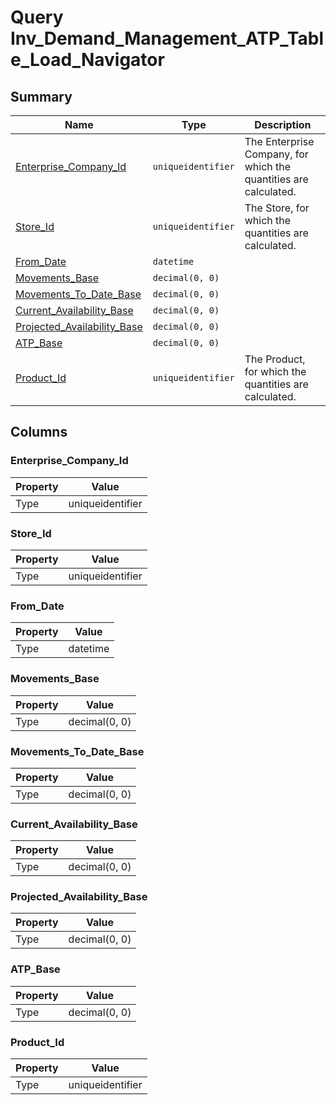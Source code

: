 # Query Inv_Demand_Management_ATP_Table_Load_Navigator


## Summary

| Name | Type | Description |
| - | - | --- |
|[Enterprise_Company_Id](#enterprise_company_id)|`uniqueidentifier` |Тhe Enterprise Company, for which the quantities are calculated.|
|[Store_Id](#store_id)|`uniqueidentifier` |The Store, for which the quantities are calculated.|
|[From_Date](#from_date)|`datetime` ||
|[Movements_Base](#movements_base)|`decimal(0, 0)` ||
|[Movements_To_Date_Base](#movements_to_date_base)|`decimal(0, 0)` ||
|[Current_Availability_Base](#current_availability_base)|`decimal(0, 0)` ||
|[Projected_Availability_Base](#projected_availability_base)|`decimal(0, 0)` ||
|[ATP_Base](#atp_base)|`decimal(0, 0)` ||
|[Product_Id](#product_id)|`uniqueidentifier` |The Product, for which the quantities are calculated.|

## Columns

### Enterprise_Company_Id

| Property | Value |
| - | - |
|Type|uniqueidentifier|

### Store_Id

| Property | Value |
| - | - |
|Type|uniqueidentifier|

### From_Date

| Property | Value |
| - | - |
|Type|datetime|

### Movements_Base

| Property | Value |
| - | - |
|Type|decimal(0, 0)|

### Movements_To_Date_Base

| Property | Value |
| - | - |
|Type|decimal(0, 0)|

### Current_Availability_Base

| Property | Value |
| - | - |
|Type|decimal(0, 0)|

### Projected_Availability_Base

| Property | Value |
| - | - |
|Type|decimal(0, 0)|

### ATP_Base

| Property | Value |
| - | - |
|Type|decimal(0, 0)|

### Product_Id

| Property | Value |
| - | - |
|Type|uniqueidentifier|


